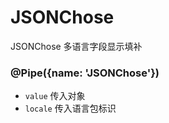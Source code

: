 # JSONChose

JSONChose 多语言字段显示填补

### @Pipe({name: 'JSONChose'})

- `value` 传入对象
- `locale` 传入语言包标识
